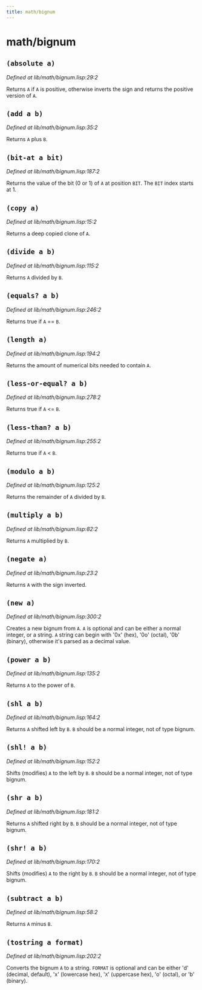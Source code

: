 ```yaml
---
title: math/bignum
---
```

# math/bignum
## `(absolute a)`
*Defined at lib/math/bignum.lisp:29:2*

Returns `A` if `A` is positive, otherwise inverts the sign and returns the positive version of `A`.

## `(add a b)`
*Defined at lib/math/bignum.lisp:35:2*

Returns `A` plus `B`.

## `(bit-at a bit)`
*Defined at lib/math/bignum.lisp:187:2*

Returns the value of the bit (0 or 1) of `A` at position `BIT`. The `BIT` index starts at 1.

## `(copy a)`
*Defined at lib/math/bignum.lisp:15:2*

Returns a deep copied clone of `A`.

## `(divide a b)`
*Defined at lib/math/bignum.lisp:115:2*

Returns `A` divided by `B`.

## `(equals? a b)`
*Defined at lib/math/bignum.lisp:246:2*

Returns true if `A` == `B`.

## `(length a)`
*Defined at lib/math/bignum.lisp:194:2*

Returns the amount of numerical bits needed to contain `A`.

## `(less-or-equal? a b)`
*Defined at lib/math/bignum.lisp:278:2*

Returns true if `A` <= `B`.

## `(less-than? a b)`
*Defined at lib/math/bignum.lisp:255:2*

Returns true if `A` < `B`.

## `(modulo a b)`
*Defined at lib/math/bignum.lisp:125:2*

Returns the remainder of `A` divided by `B`.

## `(multiply a b)`
*Defined at lib/math/bignum.lisp:82:2*

Returns `A` multiplied by `B`.

## `(negate a)`
*Defined at lib/math/bignum.lisp:23:2*

Returns `A` with the sign inverted.

## `(new a)`
*Defined at lib/math/bignum.lisp:300:2*

Creates a new bignum from `A`.
`A` is optional and can be either a normal integer, or a string.
`A` string can begin with '0x' (hex), '0o' (octal), '0b' (binary),
otherwise it's parsed as a decimal value.

## `(power a b)`
*Defined at lib/math/bignum.lisp:135:2*

Returns `A` to the power of `B`.

## `(shl a b)`
*Defined at lib/math/bignum.lisp:164:2*

Returns `A` shifted left by `B`. `B` should be a normal integer, not of type bignum.

## `(shl! a b)`
*Defined at lib/math/bignum.lisp:152:2*

Shifts (modifies) `A` to the left by `B`. `B` should be a normal integer, not of type bignum.

## `(shr a b)`
*Defined at lib/math/bignum.lisp:181:2*

Returns `A` shifted right by `B`. `B` should be a normal integer, not of type bignum.

## `(shr! a b)`
*Defined at lib/math/bignum.lisp:170:2*

Shifts (modifies) `A` to the right by `B`. `B` should be a normal integer, not of type bignum.

## `(subtract a b)`
*Defined at lib/math/bignum.lisp:58:2*

Returns `A` minus `B`.

## `(tostring a format)`
*Defined at lib/math/bignum.lisp:202:2*

Converts the bignum `A` to a string. `FORMAT` is optional and can be either
'd' (decimal, default),
'x' (lowercase hex),
'`X`' (uppercase hex),
'o' (octal), or
'b' (binary).

